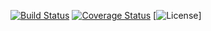 [![Build Status](https://travis-ci.org/jacekm-git/HsPredictor.svg)](https://travis-ci.org/jacekm-git/HsPredictor)
[![Coverage Status](https://coveralls.io/repos/jacekm-git/HsPredictor/badge.svg?branch=master&service=github)](https://coveralls.io/github/jacekm-git/HsPredictor?branch=master)
[![License](https://img.shields.io/badge/License-GPL--3-blue.svg)]